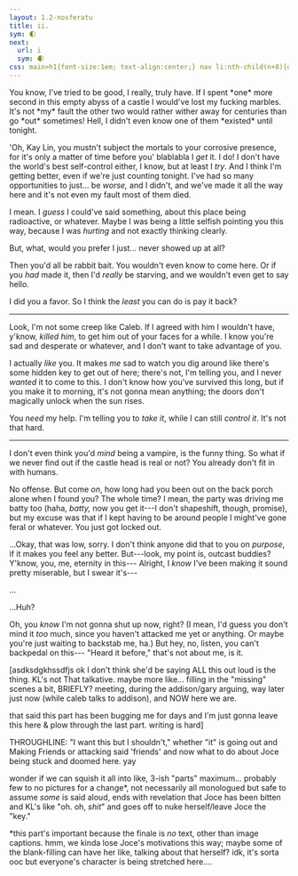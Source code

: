 ```yaml
---
layout: 1.2-nosferatu
title: ii.
sym: 🌓︎
next:
  url: i
  sym: 🌒︎
css: main>h1{font-size:1em; text-align:center;} nav li:nth-child(n+8){display:none;} header h2{color:#404040;} nav li:nth-child(7){color:#808080;} hr{margin:3em auto 2.5em;}
---
```

<div class="book" markdown="1">
You know, I've tried to be good, I really, truly have. If I spent *one* more second in this empty abyss of a castle I would've lost my fucking marbles. It's not *my* fault the other two would rather wither away for centuries than go *out* sometimes! Hell, I didn't even know one of them *existed* until tonight.

'Oh, Kay&nbsp;Lin, you mustn't subject the mortals to your corrosive presence, for it's only a matter of time before you' blablabla I *get* it. I do! I don't have the world's best self-control either, I know, but at least I *try*. And I think I'm getting better, even if we're just counting tonight. I've had so many opportunities to just... be *worse,* and I didn't, and we've made it all the way here and it's not even my fault most of them died.

I mean. I *guess* I could've said something, about this place being radioactive, or whatever. Maybe I was being a little selfish pointing you this way, because I was *hurting* and not exactly thinking clearly.

But, what, would you prefer I just... never showed up at all?

Then you'd all be rabbit bait. You wouldn't even know to come here. Or if you *had* made it, then I'd *really* be starving, and we wouldn't even get to say hello.

I did you a favor. So I think the *least* you can do is pay it back?

----

Look, I'm not some creep like Caleb. If I agreed with him I wouldn't have, y'know, *killed him*, to get him out of your faces for a while. I know you're sad and desperate or whatever, and I don't want to take advantage of you.

I actually *like* you. It makes *me* sad to watch you dig around like there's some hidden key to get out of here; there's not, I'm telling you, and I never *wanted* it to come to this. I don't know how you've survived this long, but if you make it to morning, it's not gonna mean anything; the doors don't magically unlock when the sun rises.

You *need* my help. I'm telling you to *take it*, while I can still *control it*. It's not that hard.

----

I don't even think you'd *mind* being a vampire, is the funny thing. So what if we never find out if the castle head is real or not? You already don't fit in with humans.

No offense. But come *on*, how long had you been out on the back porch alone when I found you? The whole time? I mean, the party was driving me batty too (haha, *batty,* now you get it---I don't shapeshift, though, promise), but my excuse was that if I kept having to be around people I might've gone feral or whatever. You just got locked out.

...Okay, that was low, sorry. I don't think anyone did that to you on *purpose*, if it makes you feel any better. But---look, my point is, outcast buddies? Y'know, you, me, eternity in this--- Alright, I *know* I've been making it sound pretty miserable, but I swear it's---

...

...Huh?

Oh, you *know* I'm not gonna shut up now, right? (I mean, I'd guess you don't mind it *too* much, since you haven't attacked me yet or anything. Or maybe you're just waiting to backstab me, ha.) But hey, no, listen, you can't backpedal on this--- "Heard it before," that's not about me, is it.

[asdksdgkhssdfjs ok I don't think she'd be saying ALL this out loud is the thing. KL's not That talkative. maybe more like... filling in the "missing" scenes a bit, BRIEFLY? meeting, during the addison/gary arguing, way later just now (while caleb talks to addison), and NOW here we are.

that said this part has been bugging me for days and I'm just gonna leave this here & plow through the last part. writing is hard]

THROUGHLINE: "I want this but I shouldn't," whether "it" is going out and Making Friends or attacking said 'friends' and now what to do about Joce being stuck and doomed here. yay

wonder if we can squish it all into like, 3-ish "parts" maximum... probably few to no pictures for a change\*, not necessarily all monologued but safe to assume *some* is said aloud, ends with revelation that Joce has been bitten and KL's like "oh. oh, *shit*" and goes off to nuke herself/leave Joce the "key."

\*this part's important because the finale is *no* text, other than image captions. hmm, we kinda lose Joce's motivations this way; maybe some of the blank-filling can have her like, talking about that herself? idk, it's sorta ooc but everyone's character is being stretched here....

</div>